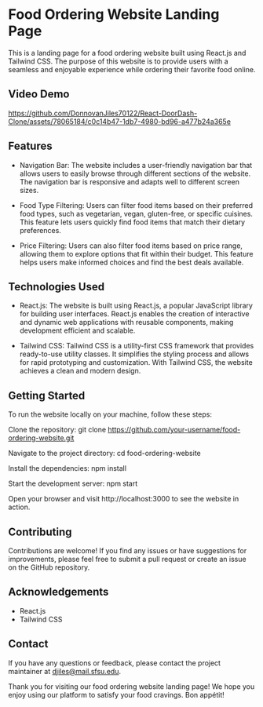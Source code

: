 # Food Ordering Website Landing Page

This is a landing page for a food ordering website built using React.js and Tailwind CSS. The purpose of this website is to provide users with a seamless and enjoyable experience while ordering their favorite food online.

## Video Demo
https://github.com/DonnovanJiles70122/React-DoorDash-Clone/assets/78065184/c0c14b47-1db7-4980-bd96-a477b24a365e


## Features
* Navigation Bar: The website includes a user-friendly navigation bar that allows users to easily browse through different sections of the website. The navigation bar is responsive and adapts well to different screen sizes.

* Food Type Filtering: Users can filter food items based on their preferred food types, such as vegetarian, vegan, gluten-free, or specific cuisines. This feature lets users quickly find food items that match their dietary preferences.

* Price Filtering: Users can also filter food items based on price range, allowing them to explore options that fit within their budget. This feature helps users make informed choices and find the best deals available.

## Technologies Used
* React.js: The website is built using React.js, a popular JavaScript library for building user interfaces. React.js enables the creation of interactive and dynamic web applications with reusable components, making development efficient and scalable.

* Tailwind CSS: Tailwind CSS is a utility-first CSS framework that provides ready-to-use utility classes. It simplifies the styling process and allows for rapid prototyping and customization. With Tailwind CSS, the website achieves a clean and modern design.

## Getting Started
To run the website locally on your machine, follow these steps:

Clone the repository: git clone https://github.com/your-username/food-ordering-website.git

Navigate to the project directory: cd food-ordering-website

Install the dependencies: npm install

Start the development server: npm start

Open your browser and visit http://localhost:3000 to see the website in action.

## Contributing
Contributions are welcome! If you find any issues or have suggestions for improvements, please feel free to submit a pull request or create an issue on the GitHub repository.

## Acknowledgements
* React.js
* Tailwind CSS

## Contact
If you have any questions or feedback, please contact the project maintainer at djiles@mail.sfsu.edu.

Thank you for visiting our food ordering website landing page! We hope you enjoy using our platform to satisfy your food cravings. Bon appétit!
